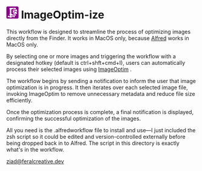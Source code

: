 # <img src="./images/icons/icon-imageoptim-ize.svg" width="32" height="32" alt="ImageOptim-ize"> ImageOptim-ize

This workflow is designed to streamline the process of optimizing images directly from the Finder. It works in MacOS only, because [Alfred](https://www.alfredapp.com/) works in MacOS only.

By selecting one or more images and triggering the workflow with a designated hotkey (default is ctrl+shft+cmd+I), users can automatically process their selected images using [ImageOptim](https://imageoptim.com/mac) .

The workflow begins by sending a notification to inform the user that image optimization is in progress. It then iterates over each selected image file, invoking ImageOptim to remove unnecessary metadata and reduce file size efficiently.

Once the optimization process is complete, a final notification is displayed, confirming the successful optimization of the images.

All you need is the .alfredworkflow file to install and use—I just included the zsh script so it could be edited and version-controlled externally before being dropped back in to Alfred. The script in this directory is exactly what's in the workflow.

[ziad@feralcreative.dev](mailto:ziad@feralcreative.dev)
